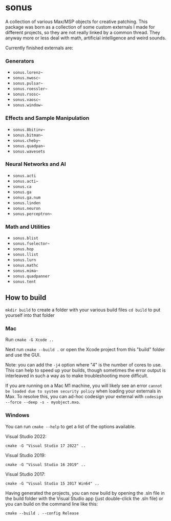 # sonus
A collection of various Max/MSP objects for creative patching. This package was born as a collection of some custom externals
I made for different projects, so they are not really linked by a common thread. They anyway more or less deal with math,
artificial intelligence and weird sounds.

Currently finished externals are:

### Generators
* `sonus.lorenz~`
* `sonus.nwosc~`
* `sonus.pulsar~`
* `sonus.roessler~`
* `sonus.rsosc~`
* `sonus.vaosc~`
* `sonus.window~`

### Effects and Sample Manipulation
* `sonus.8bitinv~`
* `sonus.bitman~`
* `sonus.cheby~`
* `sonus.quadpan~`
* `sonus.wavesets`

### Neural Networks and AI
* `sonus.acti`
* `sonus.acti~`
* `sonus.ca`
* `sonus.ga`
* `sonus.ga.num`
* `sonus.linden`
* `sonus.neuron`
* `sonus.perceptron~`

### Math and Utilities
* `sonus.blist`
* `sonus.fselector~`
* `sonus.hop`
* `sonus.llist`
* `sonus.lurn`
* `sonus.mathc`
* `sonus.mima~`
* `sonus.quadpanner`
* `sonus.tent`


## How to build

`mkdir build` to create a folder with your various build files
`cd build` to put yourself into that folder

### Mac 

Run `cmake -G Xcode ..`

Next run `cmake --build .` or open the Xcode project from this "build" folder and use the GUI.

Note: you can add the `-j4` option where "4" is the number of cores to use.  This can help to speed up your builds, though sometimes the error output is interleaved in such a way as to make troubleshooting more difficult.

If you are running on a Mac M1 machine, you will likely see an error `cannot be loaded due to system security policy` when loading your externals in Max. To resolve this, you can ad-hoc codesign your external with `codesign --force --deep -s - myobject.mxo`.

### Windows

You can run `cmake --help` to get a list of the options available. 

Visual Studio 2022:

`cmake -G "Visual Studio 17 2022" ..`

Visual Studio 2019:

`cmake -G "Visual Studio 16 2019" ..`

Visual Studio 2017:

`cmake -G "Visual Studio 15 2017 Win64" ..`

Having generated the projects, you can now build by opening the .sln file in the build folder with the Visual Studio app (just double-click the .sln file) or you can build on the command line like this:

`cmake --build . --config Release`

